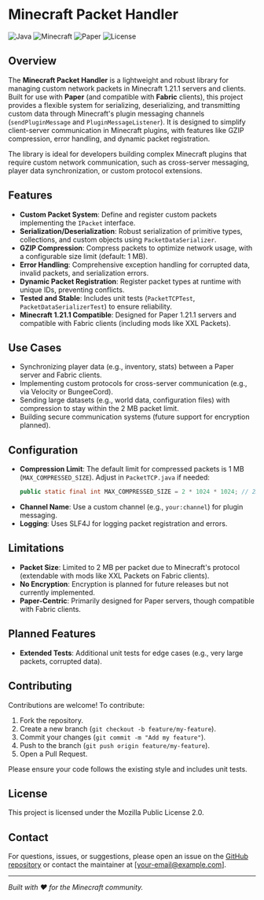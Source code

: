 # Minecraft Packet Handler

![Java](https://img.shields.io/badge/Java-8+-orange)
![Minecraft](https://img.shields.io/badge/Minecraft-1.21.1-blue)
![Paper](https://img.shields.io/badge/Paper-1.21.1-brightgreen)
![License](https://img.shields.io/badge/License-MPL--2.0-yellow)

## Overview

The **Minecraft Packet Handler** is a lightweight and robust library for managing custom network packets in Minecraft 1.21.1 servers and clients. Built for use with **Paper** (and compatible with **Fabric** clients), this project provides a flexible system for serializing, deserializing, and transmitting custom data through Minecraft's plugin messaging channels (`sendPluginMessage` and `PluginMessageListener`). It is designed to simplify client-server communication in Minecraft plugins, with features like GZIP compression, error handling, and dynamic packet registration.

The library is ideal for developers building complex Minecraft plugins that require custom network communication, such as cross-server messaging, player data synchronization, or custom protocol extensions.

## Features

- **Custom Packet System**: Define and register custom packets implementing the `IPacket` interface.
- **Serialization/Deserialization**: Robust serialization of primitive types, collections, and custom objects using `PacketDataSerializer`.
- **GZIP Compression**: Compress packets to optimize network usage, with a configurable size limit (default: 1 MB).
- **Error Handling**: Comprehensive exception handling for corrupted data, invalid packets, and serialization errors.
- **Dynamic Packet Registration**: Register packet types at runtime with unique IDs, preventing conflicts.
- **Tested and Stable**: Includes unit tests (`PacketTCPTest`, `PacketDataSerializerTest`) to ensure reliability.
- **Minecraft 1.21.1 Compatible**: Designed for Paper 1.21.1 servers and compatible with Fabric clients (including mods like XXL Packets).

## Use Cases

- Synchronizing player data (e.g., inventory, stats) between a Paper server and Fabric clients.
- Implementing custom protocols for cross-server communication (e.g., via Velocity or BungeeCord).
- Sending large datasets (e.g., world data, configuration files) with compression to stay within the 2 MB packet limit.
- Building secure communication systems (future support for encryption planned).

## Configuration

- **Compression Limit**: The default limit for compressed packets is 1 MB (`MAX_COMPRESSED_SIZE`). Adjust in `PacketTCP.java` if needed:
  ```java
  public static final int MAX_COMPRESSED_SIZE = 2 * 1024 * 1024; // 2MB
  ```
- **Channel Name**: Use a custom channel (e.g., `your:channel`) for plugin messaging.
- **Logging**: Uses SLF4J for logging packet registration and errors.

## Limitations

- **Packet Size**: Limited to 2 MB per packet due to Minecraft's protocol (extendable with mods like XXL Packets on Fabric clients).
- **No Encryption**: Encryption is planned for future releases but not currently implemented.
- **Paper-Centric**: Primarily designed for Paper servers, though compatible with Fabric clients.

## Planned Features

- **Extended Tests**: Additional unit tests for edge cases (e.g., very large packets, corrupted data).

## Contributing

Contributions are welcome! To contribute:

1. Fork the repository.
2. Create a new branch (`git checkout -b feature/my-feature`).
3. Commit your changes (`git commit -m "Add my feature"`).
4. Push to the branch (`git push origin feature/my-feature`).
5. Open a Pull Request.

Please ensure your code follows the existing style and includes unit tests.

## License

This project is licensed under the Mozilla Public License 2.0.

## Contact

For questions, issues, or suggestions, please open an issue on the [GitHub repository](https://github.com/razorplay/minecraft-packet-handler) or contact the maintainer at [your-email@example.com].

---

*Built with ❤️ for the Minecraft community.*
